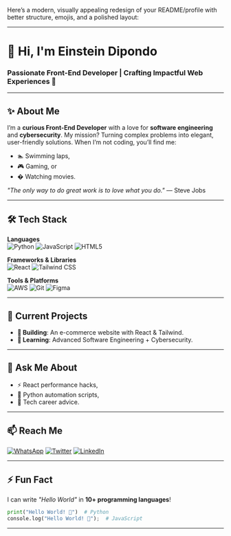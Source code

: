 Here’s a modern, visually appealing redesign of your README/profile with better structure, emojis, and a polished layout:

---

# **👋 Hi, I'm Einstein Dipondo**  
### **Passionate Front-End Developer | Crafting Impactful Web Experiences** 🚀  


---

## **✨ About Me**  
I’m a **curious Front-End Developer** with a love for **software engineering** and **cybersecurity**. My mission? Turning complex problems into elegant, user-friendly solutions. When I’m not coding, you’ll find me:  
- 🏊 Swimming laps,  
- 🎮 Gaming, or  
- � Watching movies.  

*"The only way to do great work is to love what you do."* — Steve Jobs  

---

## **🛠️ Tech Stack**  
**Languages**  
![Python](https://img.shields.io/badge/Python-3776AB?style=flat&logo=python&logoColor=white) 
![JavaScript](https://img.shields.io/badge/JavaScript-F7DF1E?style=flat&logo=javascript&logoColor=black) 
![HTML5](https://img.shields.io/badge/HTML5-E34F26?style=flat&logo=html5&logoColor=white)  

**Frameworks & Libraries**  
![React](https://img.shields.io/badge/React-61DAFB?style=flat&logo=react&logoColor=black) 
![Tailwind CSS](https://img.shields.io/badge/Tailwind_CSS-06B6D4?style=flat&logo=tailwind-css&logoColor=white)  

**Tools & Platforms**  
![AWS](https://img.shields.io/badge/AWS-232F3E?style=flat&logo=amazon-aws&logoColor=white) 
![Git](https://img.shields.io/badge/Git-F05032?style=flat&logo=git&logoColor=white) 
![Figma](https://img.shields.io/badge/Figma-F24E1E?style=flat&logo=figma&logoColor=white)  

---

## **🚀 Current Projects**  
- **🔨 Building**: An e-commerce website with React & Tailwind.  
- **🌱 Learning**: Advanced Software Engineering + Cybersecurity.  

---

## **💬 Ask Me About**  
- ⚡ React performance hacks,  
- 🐍 Python automation scripts,  
- 💼 Tech career advice.  

---

## **📫 Reach Me**  
[![WhatsApp](https://img.shields.io/badge/WhatsApp-25D366?style=flat&logo=whatsapp&logoColor=white)](https://wa.me/254759136851) 
[![Twitter](https://img.shields.io/badge/Twitter-1DA1F2?style=flat&logo=twitter&logoColor=white)](https://x.com/cfc_einsteinke?t=-7jsbr12qLLQdRyKI5-mOw&s=09) 
[![LinkedIn](https://img.shields.io/badge/LinkedIn-0A66C2?style=flat&logo=linkedin&logoColor=white)](https://www.linkedin.com/in/einstein-dipondo-13b322362?utm_source=share&utm_campaign=share_via&utm_content=profile&utm_medium=android_app)  

---

## **⚡ Fun Fact**  
I can write *"Hello World"* in **10+ programming languages**!  

```python
print("Hello World! 👋")  # Python
console.log("Hello World! 👋");  # JavaScript
```

---

